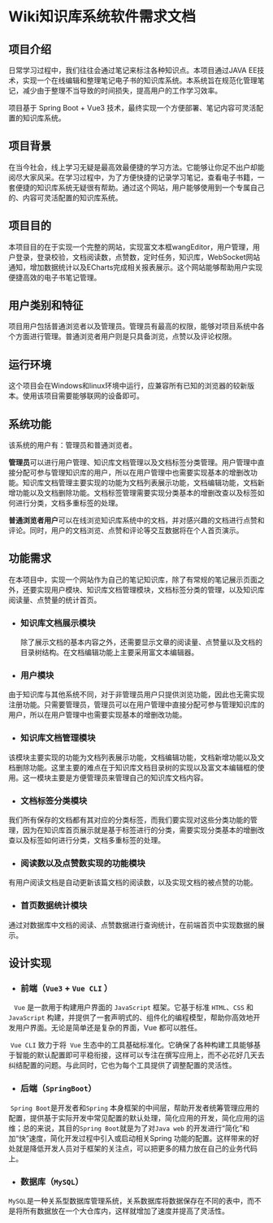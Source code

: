 # Wiki知识库系统软件需求文档

## 项目介绍

日常学习过程中，我们往往会通过笔记来标注各种知识点。本项目通过JAVA EE技术，实现一个在线编辑和整理笔记电子书的知识库系统。本系统旨在规范化管理笔记，减少由于整理不当导致的时间损失，提高用户的工作学习效率。

项目基于 Spring Boot + Vue3 技术，最终实现一个方便部署、笔记内容可灵活配置的知识库系统。

## 项目背景

在当今社会，线上学习无疑是最高效最便捷的学习方法。它能够让你足不出户却能阅尽大家风采。在学习过程中，为了方便快捷的记录学习笔记，查看电子书籍，一套便捷的知识库系统无疑很有帮助。通过这个网站，用户能够使用到一个专属自己的、内容可灵活配置的知识库系统。

## 项目目的

本项目目的在于实现一个完整的网站，实现富文本框wangEditor，用户管理，用户登录，登录校验，文档阅读数，点赞数，定时任务，知识库，WebSocket网站通知，增加数据统计以及ECharts完成相关报表展示。这个网站能够帮助用户实现便捷高效的电子书笔记管理。

## 用户类别和特征

项目用户包括普通浏览者以及管理员。管理员有最高的权限，能够对项目系统中各个方面进行管理。普通浏览者用户则是只具备浏览，点赞以及评论权限。

## 运行环境

这个项目会在Windows和linux环境中运行，应兼容所有已知的浏览器的较新版本。使用该项目需要能够联网的设备即可。

## 系统功能

该系统的用户有：管理员和普通浏览者。

**管理员**可以进行用户管理、知识库文档管理以及文档标签分类管理。用户管理中直接分配可参与管理知识库的用户，所以在用户管理中也需要实现基本的增删改功能。知识库文档管理主要实现的功能为文档列表展示功能，文档编辑功能，文档新增功能以及文档删除功能。文档标签管理需要实现分类基本的增删改查以及标签如何进行分类，文档多重标签的处理。

**普通浏览者用户**可以在线浏览知识库系统中的文档，并对感兴趣的文档进行点赞和评论。同时，用户的文档浏览、点赞和评论等交互数据将在个人首页演示。

## 功能需求

在本项目中，实现一个网站作为自己的笔记知识库，除了有常规的笔记展示页面之外，还要实现用户模块、知识库文档管理模块，文档标签分类的管理，以及知识库阅读量、点赞量的统计首页。

- ### **知识库文档展示模块**

  除了展示文档的基本内容之外，还需要显示文章的阅读量、点赞量以及文档的目录树结构。在文档编辑功能上主要采用富文本编辑器。

- ### **用户模块**

​	由于知识库与其他系统不同，对于非管理员用户只提供浏览功能，因此也无需实现注册功能。只需要管理员，管理员可以在用户管理中直接分配可参与管理知识库的用户，所以在用户管理中也需要实现基本的增删改功能。

- ### **知识库文档管理模块**

​	该模块主要实现的功能为文档列表展示功能，文档编辑功能，文档新增功能以及文档删除功能。这里主要的难点在于知识库文档目录树的实现以及富文本编辑框的使用。这一模块主要是方便管理员来管理自己的知识库文档内容。

- ### **文档标签分类模块**

​		我们所有保存的文档都有其对应的分类标签，而我们要实现对这些分类功能的管理，因为在知识库首页展示就是基于标签进行的分类，需要实现分类基本的增删改查以及标签如何进行分类，文档多重标签的处理。

- ### **阅读数以及点赞数实现的功能模块**

​		有用户阅读文档是自动更新该篇文档的阅读数，以及实现文档的被点赞的功能。

- ### **首页数据统计模块**

​		通过对数据库中文档的阅读、点赞数据进行查询统计，在前端首页中实现数据的展示。

## 设计实现

- ### 前端（`Vue3` + `Vue CLI` ）

​       ` Vue` 是一款用于构建用户界面的 `JavaScript` 框架。它基于标准 `HTML`、`CSS` 和 `JavaScript` 构建，并提供了一套声明式的、组件化的编程模型，帮助你高效地开发用户界面。无论是简单还是复杂的界面，Vue 都可以胜任。

​         `Vue CLI` 致力于将` Vue` 生态中的工具基础标准化。它确保了各种构建工具能够基于智能的默认配置即可平稳衔接，这样可以专注在撰写应用上，而不必花好几天去纠结配置的问题。与此同时，它也为每个工具提供了调整配置的灵活性。

- ### 后端（`SpringBoot`）

​         `Spring Boot`是开发者和`Spring` 本身框架的中间层，帮助开发者统筹管理应用的配置，提供基于实际开发中常见配置的默认处理，简化应用的开发，简化应用的运维；总的来说，其目的`Spring Boot`就是为了对`Java web` 的开发进行“简化”和加“快”速度，简化开发过程中引入或启动相关Spring 功能的配置。这样带来的好处就是降低开发人员对于框架的关注点，可以把更多的精力放在自己的业务代码上。

- ### 数据库（`MySQL`）

​          `MySQL`是一种关系型数据库管理系统，关系数据库将数据保存在不同的表中，而不是将所有数据放在一个大仓库内，这样就增加了速度并提高了灵活性。



